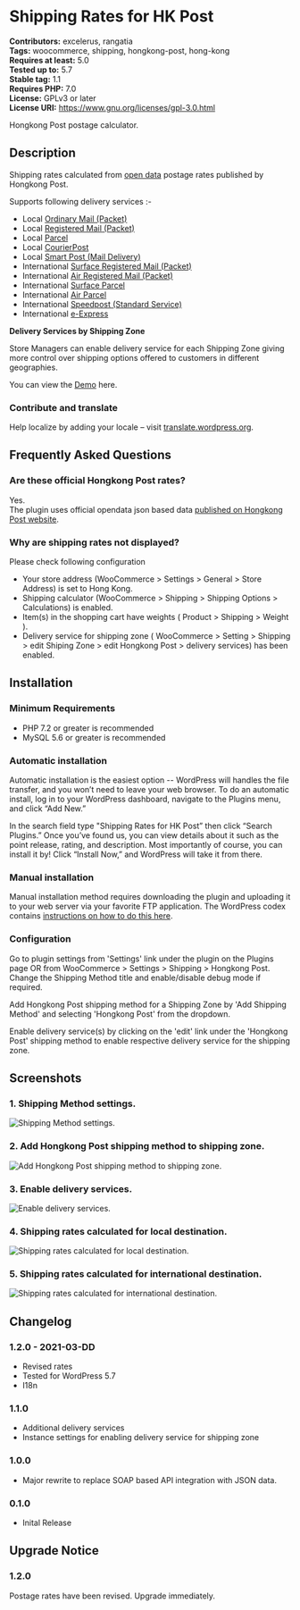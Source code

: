 # Shipping Rates for HK Post #
**Contributors:** excelerus, rangatia  
**Tags:** woocommerce, shipping, hongkong-post, hong-kong  
**Requires at least:** 5.0  
**Tested up to:** 5.7  
**Stable tag:** 1.1  
**Requires PHP:** 7.0  
**License:** GPLv3 or later  
**License URI:** https://www.gnu.org/licenses/gpl-3.0.html  

Hongkong Post postage calculator.

## Description ##

Shipping rates calculated from [open data](https://www.hongkongpost.hk/opendata/DataDictionary/en/DataDictionary_PostageRate.pdf) postage rates published by Hongkong Post.

Supports following delivery services :-

- Local [Ordinary Mail (Packet)](https://www.hongkongpost.hk/en/sending_mail/local/ordinary/index.html)  
- Local [Registered Mail (Packet)](https://www.hongkongpost.hk/en/sending_mail/local/registered/index.html)  
- Local [Parcel](https://www.hongkongpost.hk/en/sending_mail/local/parcel/index.html)  
- Local [CourierPost](https://www.hongkongpost.hk/en/sending_mail/local/lcp/index.html)  
- Local [Smart Post (Mail Delivery)](https://www.hongkongpost.hk/en/sending_mail/local/smartpost/index.html)  
- International [Surface Registered Mail (Packet)](https://www.hongkongpost.hk/en/sending_mail/international/surface/registered/index.html)  
- International [Air Registered Mail (Packet)](https://www.hongkongpost.hk/en/sending_mail/international/air/registered/index.html)  
- International [Surface Parcel](https://www.hongkongpost.hk/en/sending_mail/international/surface/parcel/index.html)  
- International [Air Parcel](https://www.hongkongpost.hk/en/sending_mail/international/air/parcel/index.html)  
- International [Speedpost (Standard Service)](https://www.hongkongpost.hk/en/sending_mail/international/speedpost/index.html)  
- International [e-Express](https://www.hongkongpost.hk/en/sending_mail/international/air/eexpress/index.html)  

**Delivery Services by Shipping Zone**

Store Managers can enable delivery service for each Shipping Zone giving more control over shipping options offered to customers in different geographies.

You can view the [Demo](https://demo.excelerus.dev/hkpost-postage-calculator/) here.

### Contribute and translate

Help localize by adding your locale – visit [translate.wordpress.org](https://translate.wordpress.org/projects/wp-plugins/shipping-rates-for-hk-post/).

## Frequently Asked Questions ##

### Are these official Hongkong Post rates? ###
Yes.  
The plugin uses official opendata json based data [published on Hongkong Post website](https://www.hongkongpost.hk/opendata/DataDictionary/en/DataDictionary_PostageRate.pdf).

### Why are shipping rates not displayed? ###

Please check following configuration

- Your store address (WooCommerce > Settings > General > Store Address) is set to Hong Kong.
- Shipping calculator (WooCommerce > Shipping > Shipping Options > Calculations) is enabled.
- Item(s) in the shopping cart have weights ( Product > Shipping > Weight ).
- Delivery service for shipping zone ( WooCommerce > Setting > Shipping > edit Shiping Zone > edit Hongkong Post > delivery services) has been enabled.

## Installation ##

### Minimum Requirements

* PHP 7.2 or greater is recommended
* MySQL 5.6 or greater is recommended

### Automatic installation

Automatic installation is the easiest option -- WordPress will handles the file transfer, and you won’t need to leave your web browser. To do an automatic install, log in to your WordPress dashboard, navigate to the Plugins menu, and click “Add New.”
 
In the search field type "Shipping Rates for HK Post” then click “Search Plugins.” Once you’ve found us,  you can view details about it such as the point release, rating, and description. Most importantly of course, you can install it by! Click “Install Now,” and WordPress will take it from there.

### Manual installation

Manual installation method requires downloading the plugin and uploading it to your web server via your favorite FTP application. The WordPress codex contains [instructions on how to do this here](https://wordpress.org/support/article/managing-plugins/#manual-plugin-installation).

### Configuration

Go to plugin settings from 'Settings' link under the plugin on the Plugins page OR from WooCommerce > Settings > Shipping > Hongkong Post. Change the Shipping Method title and enable/disable debug mode if required.

Add Hongkong Post shipping method for a Shipping Zone by 'Add Shipping Method' and selecting 'Hongkong Post' from the dropdown. 

Enable delivery service(s) by clicking on the 'edit' link under the 'Hongkong Post' shipping method to enable respective delivery service for the shipping zone.

## Screenshots ##

### 1. Shipping Method settings. ###
![Shipping Method settings.](http://ps.w.org/shipping-rates-for-hk-post/assets/screenshot-1.png)

### 2. Add Hongkong Post shipping method to shipping zone. ###
![Add Hongkong Post shipping method to shipping zone.](http://ps.w.org/shipping-rates-for-hk-post/assets/screenshot-2.png)

### 3. Enable delivery services. ###
![Enable delivery services.](http://ps.w.org/shipping-rates-for-hk-post/assets/screenshot-3.png)

### 4. Shipping rates calculated for local destination. ###
![Shipping rates calculated for local destination.](http://ps.w.org/shipping-rates-for-hk-post/assets/screenshot-4.png)

### 5. Shipping rates calculated for international destination. ###
![Shipping rates calculated for international destination.](http://ps.w.org/shipping-rates-for-hk-post/assets/screenshot-5.png)


## Changelog ##

### 1.2.0  - 2021-03-DD  
* Revised rates
* Tested for WordPress 5.7
* I18n

### 1.1.0  
* Additional delivery services
* Instance settings for enabling delivery service for shipping zone

### 1.0.0  
* Major rewrite to replace SOAP based API integration with JSON data.

### 0.1.0  
* Inital Release

## Upgrade Notice

### 1.2.0

Postage rates have been revised. Upgrade immediately.